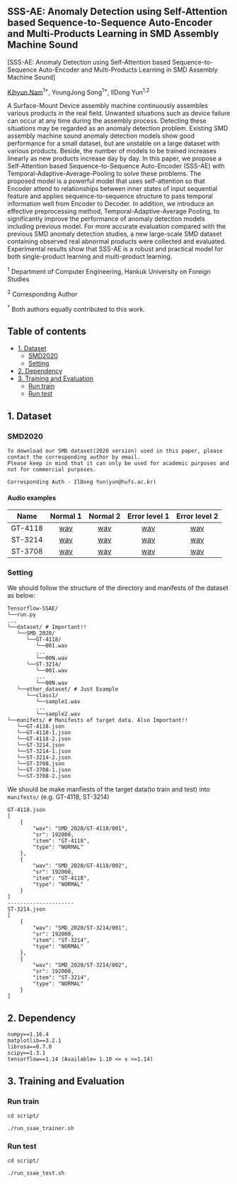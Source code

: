 ## SSS-AE: Anomaly Detection using Self-Attention based Sequence-to-Sequence Auto-Encoder and Multi-Products Learning in SMD Assembly Machine Sound

[SSS-AE: Anomaly Detection using Self-Attention based Sequence-to-Sequence Auto-Encoder and Multi-Products Learning in SMD Assembly Machine Sound]

[Kihyun Nam](https://github.com/DevKiHyun)<sup>1*</sup>, YoungJong Song<sup>1*</sup>, IlDong Yun<sup>1,2</sup> 

A Surface-Mount Device assembly machine continuously assembles various products in the real field. Unwanted situations such as device failure can occur at any time during the assembly process. Detecting these situations may be regarded as an anomaly detection problem. Existing SMD assembly machine sound anomaly detection models show good performance for a small dataset, but are unstable on a large dataset with various products. Beside, the number of models to be trained increases linearly as new products increase day by day. In this paper, we propose a Self-Attention based Sequence-to-Sequence Auto-Encoder (SSS-AE) with Temporal-Adaptive-Average-Pooling to solve these problems. The proposed model is a powerful model that uses self-attention so that Encoder attend to relationships between inner states of input sequential feature and applies sequence-to-sequence structure to pass temporal information well from Encoder to Decoder. In addition, we introduce an effective preprocessing method, Temporal-Adaptive-Average Pooling, to significantly improve the performance of anomaly detection models including previous model. For more accurate evaluation compared with the previous SMD anomaly detection studies, a new large-scale SMD dataset containing observed real abnormal products were collected and evaluated. Experimental results show that SSS-AE is a robust and practical model for both single-product learning and multi-product learning.

<sup>1</sup> Department of Computer Engineering, Hankuk University on Foreign Studies <p>
<sup>2</sup> Corresponding Author <p>
<sup>*</sup> Both authors equally contributed to this work.
  
  
## Table of contents 
* [1. Dataset](#1-dataset)
    + [SMD2020](#smd2020)
    + [Setting](#setting)
* [2. Dependency](#2-dependency)
* [3. Training and Evaluation](#3-training-and-evaluation)
    + [Run train](#run-train)
    + [Run test](#run-test)

## 1. Dataset

### SMD2020
```
To download our SMD dataset(2020 version) used in this paper, please contact the corresponding author by email.
Please keep in mind that it can only be used for academic purposes and not for commercial purposes.

Corresponding Auth - IlDong Yun(yun@hufs.ac.kr) 
```

#### Audio examples

| Name | Normal 1 | Normal 2 | Error level 1 | Error level 2|
| :---: | :-----: | :------: | :------------: | :-----------: |
| GT-4118 | [wav](https://github.com/HUFS-VLab/Tensorflow-SSAE/blob/master/dataset/SMD_2020/GT-4118/001.wav) | [wav](https://github.com/HUFS-VLab/Tensorflow-SSAE/blob/master/dataset/SMD_2020/GT-4118/002.wav) | [wav](https://github.com/HUFS-VLab/Tensorflow-SSAE/blob/master/dataset/SMD_2020/GT-4118-1/001.wav) | [wav](https://github.com/HUFS-VLab/Tensorflow-SSAE/blob/master/dataset/SMD_2020/GT-4118-2/001.wav) |
| ST-3214 | [wav](https://github.com/HUFS-VLab/Tensorflow-SSAE/blob/master/dataset/SMD_2020/ST-3214/001.wav) | [wav](https://github.com/HUFS-VLab/Tensorflow-SSAE/blob/master/dataset/SMD_2020/ST-3214/002.wav) | [wav](https://github.com/HUFS-VLab/Tensorflow-SSAE/blob/master/dataset/SMD_2020/ST-3214-1/001.wav) | [wav](https://github.com/HUFS-VLab/Tensorflow-SSAE/blob/master/dataset/SMD_2020/ST-3214-2/001.wav) |
| ST-3708 | [wav](https://github.com/HUFS-VLab/Tensorflow-SSAE/blob/master/dataset/SMD_2020/ST-3708/001.wav) | [wav](https://github.com/HUFS-VLab/Tensorflow-SSAE/blob/master/dataset/SMD_2020/ST-3708/002.wav) | [wav](https://github.com/HUFS-VLab/Tensorflow-SSAE/blob/master/dataset/SMD_2020/ST-3708-1/001.wav) | [wav](https://github.com/HUFS-VLab/Tensorflow-SSAE/blob/master/dataset/SMD_2020/ST-3708-2/001.wav) |


### Setting
We should follow the structure of the directory and manifests of the dataset as below:

```
Tensorflow-SSAE/
└──run.py
...
└──dataset/ # Important!!
   └──SMD_2020/
      └──GT-4118/
         └──001.wav
         ...
         └──00N.wav
      └──ST-3214/
         └──001.wav
         ...
         └──00N.wav
   └──other_dataset/ # Just Example 
      └──class1/
         └──sample1.wav
         ...
         └──sample2.wav
└──manifets/ # Manifests of target data. Also Important!!
   └──GT-4118.json
   └──GT-4118-1.json
   └──GT-4118-2.json
   └──ST-3214.json
   └──ST-3214-1.json
   └──ST-3214-2.json
   └──ST-3708.json
   └──ST-3708-1.json
   └──ST-3708-2.json
```

We should be make manfiests of the target data(to train and test) into `manifests/` (e.g. GT-4118, ST-3214)
```
GT-4118.json
[
    {
        "wav": "SMD_2020/GT-4118/001",
        "sr": 192000,
        "item": "GT-4118",
        "type": "NORMAL"
    },
    {
        "wav": "SMD_2020/GT-4118/002",
        "sr": 192000,
        "item": "GT-4118",
        "type": "NORMAL"
    }
]
---------------------
ST-3214.json
[
    {
        "wav": "SMD_2020/ST-3214/001",
        "sr": 192000,
        "item": "ST-3214",
        "type": "NORMAL"
    },
    {
        "wav": "SMD_2020/ST-3214/002",
        "sr": 192000,
        "item": "ST-3214",
        "type": "NORMAL"
    }
]
```

## 2. Dependency
```
numpy==1.16.4
matplotlib==3.2.1
librosa==0.7.0
scipy==1.3.1
tensorflow==1.14 (Available= 1.10 <= x <=1.14)
```

## 3. Training and Evaluation

### Run train

```
cd script/

./run_ssae_trainer.sh
```

### Run test
```
cd script/

./run_ssae_test.sh
```
